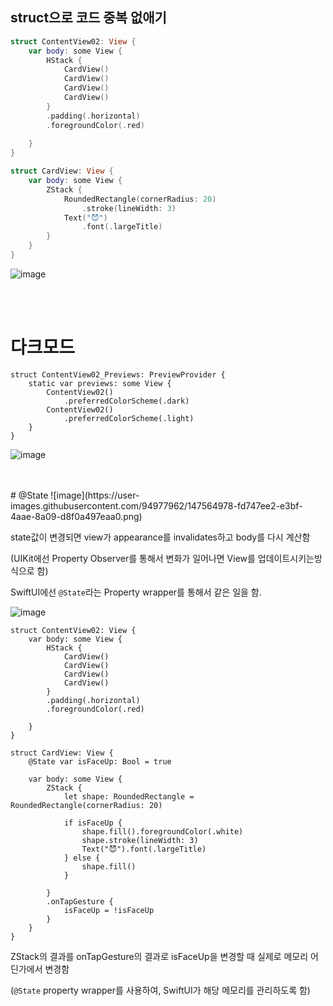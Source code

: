 ## struct으로 코드 중복 없애기

```swift
struct ContentView02: View {
    var body: some View {
        HStack {
            CardView()
            CardView()
            CardView()
            CardView()
        }
        .padding(.horizontal)
        .foregroundColor(.red)
        
    }
}

struct CardView: View {
    var body: some View {
        ZStack {
            RoundedRectangle(cornerRadius: 20)
                .stroke(lineWidth: 3)
            Text("😈")
                .font(.largeTitle)
        }
    }
}
```
![image](https://user-images.githubusercontent.com/94977962/147564784-115e9943-9a32-4d57-9dc1-1d1bfe1999d2.png)

<br>
<br>


# 다크모드
```
struct ContentView02_Previews: PreviewProvider {
    static var previews: some View {
        ContentView02()
            .preferredColorScheme(.dark)
        ContentView02()
            .preferredColorScheme(.light)
    }
}
```

![image](https://user-images.githubusercontent.com/94977962/147564767-7ab91660-a13c-4995-8dbf-593e496f4f5b.png)



<br>
<br>
# @State 
![image](https://user-images.githubusercontent.com/94977962/147564978-fd747ee2-e3bf-4aae-8a09-d8f0a497eaa0.png)

state값이 변경되면 view가 appearance를 invalidates하고 body를 다시 계산함 

(UIKit에선 Property Observer를 통해서 변화가 일어나면 View를 업데이트시키는방식으로 함)

SwiftUI에선 `@State`라는 Property wrapper를 통해서 같은 일을 함.


![image](https://user-images.githubusercontent.com/94977962/147564859-24a4229f-9c81-4fab-9a6e-90c3ba8d0a48.png)

```
struct ContentView02: View {
    var body: some View {
        HStack {
            CardView()
            CardView()
            CardView()
            CardView()
        }
        .padding(.horizontal)
        .foregroundColor(.red)
        
    }
}

struct CardView: View {
    @State var isFaceUp: Bool = true
    
    var body: some View {
        ZStack {
            let shape: RoundedRectangle = RoundedRectangle(cornerRadius: 20)
            
            if isFaceUp {
                shape.fill().foregroundColor(.white)
                shape.stroke(lineWidth: 3)
                Text("😈").font(.largeTitle)
            } else {
                shape.fill()
            }
            
        }
        .onTapGesture {
            isFaceUp = !isFaceUp
        }
    }
}
```

ZStack의 결과를 onTapGesture의 결과로  isFaceUp을 변경할 때 실제로 메모리 어딘가에서 변경함

(`@State` property wrapper를 사용하여, SwiftUI가 해당 메모리를 관리하도록 함)


<br>
<br>


